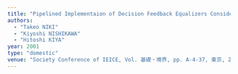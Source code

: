 ```yaml
---
title: "Pipelined Implementaion of Decision Feedback Equalizers Considering Latency"
authors:
  - "Takeo NIKI"
  - "Kiyoshi NISHIKAWA"
  - "Hitoshi KIYA"
year: 2001
type: "domestic"
venue: "Society Conference of IEICE, Vol. 基礎・境界, pp. A-4-37, 東京, 2001-09-01."
---
```

